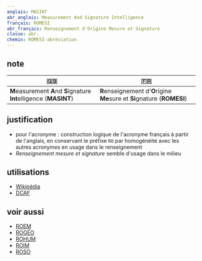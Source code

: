 ```yaml
---
anglais: MASINT
abr_anglais: Measurement And Signature Intelligence
français: ROMESI
abr_français: Renseignement d'Origine Mesure et Signature
classe: abr.
chemin: ROMESI-abréviation
---
```

## note

🇬🇧 | 🇫🇷
---|---
**M**easurement **A**nd **S**ignature **Int**elligence (**MASINT**) | **R**enseignement d'**O**rigine **Me**sure et **Si**gnature (**ROMESI**)

## justification

- pour l'acronyme : construction logique de l'acronyme français à partir de l'anglais, en conservant le préfixe `RO` par homogénéité avec les autres acronymes en usage dans le renseignement
- _Renseignement mesure et signature_ semble d'usage dans le milieu

## utilisations

- [Wikipédia](https://fr.wikipedia.org/wiki/Renseignement_mesure_et_signature)
- [DCAF](https://www.dcaf.ch/sites/default/files/publications/documents/DCAF_BG_12_Les%20services%20de%20renseignement_0.pdf)

## voir aussi

- [ROEM](ROEM-abréviation.html)
- [ROGÉO](ROGÉO-abréviation.html)
- [ROHUM](ROHUM-abréviation.html)
- [ROIM](ROIM-abréviation.html)
- [ROSO](ROSO-abréviation.html)
